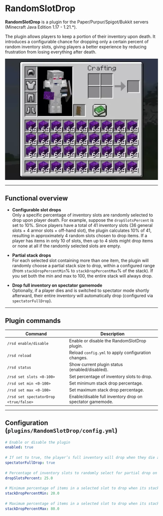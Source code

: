 # RandomSlotDrop
**RandomSlotDrop** is a plugin for the Paper/Purpur/Spigot/Bukkit servers (Minecraft Java Edition 1.17 - 1.21.*).  

The plugin allows players to keep a portion of their inventory upon death. It introduces a configurable chance for dropping only a certain percent of random inventory slots, giving players a better experience by reducing frustration from losing everything after death.

![Plugin showcase](https://github.com/nikorr0/RandomSlotDrop/blob/main/screenshots/RandomSlotDrop_plugin_showcase.webp)

---

## Functional overview

* **Configurable slot drops**<br>
Only a specific percentage of inventory slots are randomly selected to drop upon player death.
For example, suppose the `dropSlotsPercent` is set to 10%. Since players have a total of 41 inventory slots (36 general slots + 4 armor slots + off-hand slot), the plugin calculates 10% of 41, resulting in approximately 4 random slots chosen to drop items. If a player has items in only 10 of slots, then up to 4 slots might drop items or none at all if the randomly selected slots are empty.

* **Partial stack drops**<br>
For each selected slot containing more than one item, the plugin will randomly choose a partial stack size to drop, within a configured range (from `stackDropPercentMin`% to `stackDropPercentMax`% of the stack). If you set both the min and max to 100, the entire stack will always drop.

* **Drop full inventory on spectator gamemode**<br>
Optionally, if a player dies and is switched to spectator mode shortly afterward, their entire inventory will automatically drop (configured via `spectatorFullDrop`).

---

## Plugin commands

| Command | Description |
|---------|-------------|
| `/rsd enable/disable` | Enable or disable the RandomSlotDrop plugin. |
| `/rsd reload` | Reload `config.yml` to apply configuration changes.|
| `/rsd status` | Show current plugin status (enabled/disabled). |
| `/rsd set slots <0-100>` | Set percentage of inventory slots to drop. |
| `/rsd set min <0-100>` | Set minimum stack drop percentage. |
| `/rsd set max <0-100>` | Set maximum stack drop percentage. |
| `/rsd set spectatorDrop <true/false>` | Enable/disable full inventory drop on spectator gamemode. |

---

## Configuration (`plugins/RandomSlotDrop/config.yml`)

```yml
# Enable or disable the plugin
enabled: true

# If set to true, the player’s full inventory will drop when they die and their gamemode is Spectator.
spectatorFullDrop: true

# Percentage of inventory slots to randomly select for partial drop on death.
dropSlotsPercent: 25.0

# Minimum percentage of items in a selected slot to drop when its stack size > 1.
stackDropPercentMin: 20.0

# Maximum percentage of items in a selected slot to drop when its stack size > 1.
stackDropPercentMax: 80.0
```
